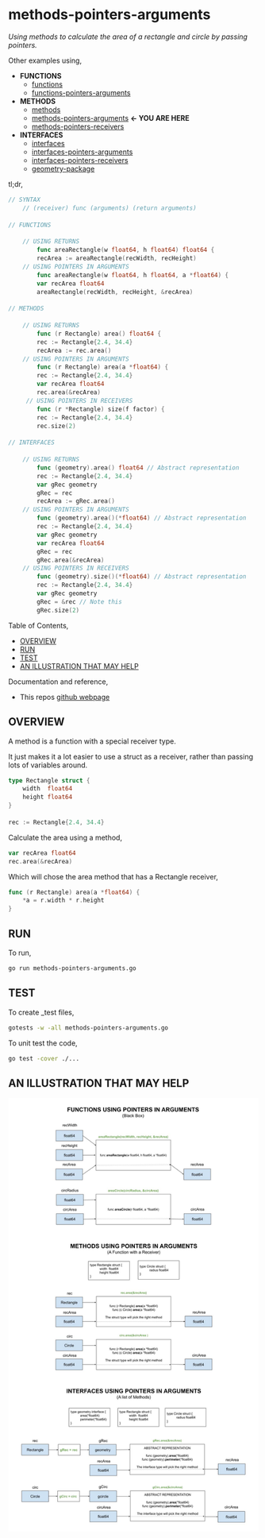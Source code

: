 # methods-pointers-arguments

_Using methods to calculate the area of a rectangle and circle
by passing pointers._

Other examples using,

* **FUNCTIONS**
  * [functions](https://github.com/JeffDeCola/my-go-examples/tree/master/functions-methods-interfaces/functions/functions)
  * [functions-pointers-arguments](https://github.com/JeffDeCola/my-go-examples/tree/master/functions-methods-interfaces/functions/functions-pointers-arguments)
* **METHODS**
  * [methods](https://github.com/JeffDeCola/my-go-examples/tree/master/functions-methods-interfaces/methods/methods)
  * [methods-pointers-arguments](https://github.com/JeffDeCola/my-go-examples/tree/master/functions-methods-interfaces/methods/methods-pointers-arguments)
    **<- YOU ARE HERE**
  * [methods-pointers-receivers](https://github.com/JeffDeCola/my-go-examples/tree/master/functions-methods-interfaces/methods/methods-pointers-receivers)
* **INTERFACES**
  * [interfaces](https://github.com/JeffDeCola/my-go-examples/tree/master/functions-methods-interfaces/interfaces/interfaces)
  * [interfaces-pointers-arguments](https://github.com/JeffDeCola/my-go-examples/tree/master/functions-methods-interfaces/interfaces/interfaces-pointers-arguments)
  * [interfaces-pointers-receivers](https://github.com/JeffDeCola/my-go-examples/tree/master/functions-methods-interfaces/interfaces/interfaces-pointers-receivers)
  * [geometry-package](https://github.com/JeffDeCola/my-go-examples/tree/master/functions-methods-interfaces/interfaces/geometry-package)
  
tl;dr,

```go
// SYNTAX
    // (receiver) func (arguments) (return arguments)

// FUNCTIONS

    // USING RETURNS
        func areaRectangle(w float64, h float64) float64 {    
        recArea := areaRectangle(recWidth, recHeight)
    // USING POINTERS IN ARGUMENTS
        func areaRectangle(w float64, h float64, a *float64) {
        var recArea float64
        areaRectangle(recWidth, recHeight, &recArea)

// METHODS

    // USING RETURNS
        func (r Rectangle) area() float64 {
        rec := Rectangle{2.4, 34.4}
        recArea := rec.area()
    // USING POINTERS IN ARGUMENTS
        func (r Rectangle) area(a *float64) {
        rec := Rectangle{2.4, 34.4}
        var recArea float64
        rec.area(&recArea)
     // USING POINTERS IN RECEIVERS
        func (r *Rectangle) size(f factor) {
        rec := Rectangle{2.4, 34.4}
        rec.size(2)

// INTERFACES
    
    // USING RETURNS
        func (geometry).area() float64 // Abstract representation
        rec := Rectangle{2.4, 34.4}
        var gRec geometry
        gRec = rec
        recArea := gRec.area()
    // USING POINTERS IN ARGUMENTS
        func (geometry).area()(*float64) // Abstract representation
        rec := Rectangle{2.4, 34.4}
        var gRec geometry
        var recArea float64
        gRec = rec
        gRec.area(&recArea)
    // USING POINTERS IN RECEIVERS
        func (geometry).size()(*float64) // Abstract representation
        rec := Rectangle{2.4, 34.4}
        var gRec geometry
        gRec = &rec // Note this
        gRec.size(2)
```

Table of Contents,

* [OVERVIEW](https://github.com/JeffDeCola/my-go-examples/tree/master/functions-methods-interfaces/methods/methods-pointers-arguments#overview)
* [RUN](https://github.com/JeffDeCola/my-go-examples/tree/master/functions-methods-interfaces/methods/methods-pointers-arguments#run)
* [TEST](https://github.com/JeffDeCola/my-go-examples/tree/master/functions-methods-interfaces/methods/methods-pointers-arguments#test)
* [AN ILLUSTRATION THAT MAY HELP](https://github.com/JeffDeCola/my-go-examples/tree/master/functions-methods-interfaces/methods/methods-pointers-arguments#an-illustration-that-may-help)

Documentation and reference,

* This repos [github webpage](https://jeffdecola.github.io/my-go-examples/)

## OVERVIEW

A method is a function with a special receiver type.

It just makes it a lot easier to use a
struct as a receiver, rather than passing lots of variables around.

```go
type Rectangle struct {
    width  float64
    height float64
}

rec := Rectangle{2.4, 34.4}
```

Calculate the area using a method,

```go
var recArea float64
rec.area(&recArea)
```

Which will chose the area method that has a Rectangle receiver,

```go
func (r Rectangle) area(a *float64) {
    *a = r.width * r.height
}
```

## RUN

To run,

```bash
go run methods-pointers-arguments.go
```

## TEST

To create _test files,

```bash
gotests -w -all methods-pointers-arguments.go
```

To unit test the code,

```bash
go test -cover ./... 
```

## AN ILLUSTRATION THAT MAY HELP

![IMAGE - functions-methods-interfaces-pointers-arguments.jpg - IMAGE](../../../docs/pics/functions-methods-interfaces/functions-methods-interfaces-pointers-arguments.jpg)
